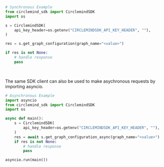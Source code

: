 <!-- Start SDK Example Usage [usage] -->
```python
# Synchronous Example
from circlemind_sdk import CirclemindSDK
import os

s = CirclemindSDK(
    api_key_header=os.getenv("CIRCLEMINDSDK_API_KEY_HEADER", ""),
)

res = s.get_graph_configuration(graph_name="<value>")

if res is not None:
    # handle response
    pass
```

</br>

The same SDK client can also be used to make asychronous requests by importing asyncio.
```python
# Asynchronous Example
import asyncio
from circlemind_sdk import CirclemindSDK
import os

async def main():
    s = CirclemindSDK(
        api_key_header=os.getenv("CIRCLEMINDSDK_API_KEY_HEADER", ""),
    )
    res = await s.get_graph_configuration_async(graph_name="<value>")
    if res is not None:
        # handle response
        pass

asyncio.run(main())
```
<!-- End SDK Example Usage [usage] -->